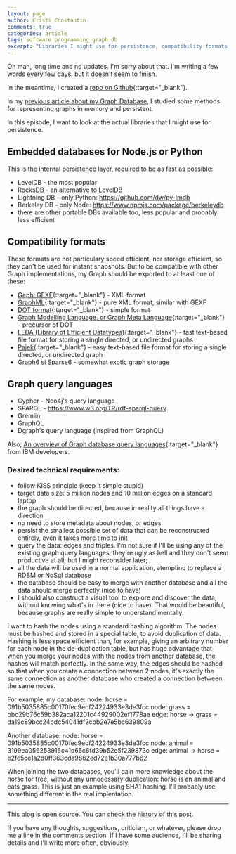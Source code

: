 ```yaml
---
layout: page
author: Cristi Constantin
comments: true
categories: article
tags: software programming graph db
excerpt: "Libraries I might use for persistence, compatibility formats and some basic specs."
---
```


Oh man, long time and no updates. I'm sorry about that. I'm writing a few words every few days, but it doesn't seem to finish.

In the meantime, I created a [repo on Github](https://github.com/croqaz/Graphh){:target="_blank"}.

In my [previous article about my Graph Database](/2017/05/making-a-graph-db-ep4), I studied some methods for representing graphs in memory and persistent.

In this episode, I want to look at the actual libraries that I might use for persistence.

## Embedded databases for Node.js or Python

This is the internal persistence layer, required to be as fast as possible:

- LevelDB - the most popular
- RocksDB - an alternative to LevelDB
- Lightning DB - only Python: https://github.com/dw/py-lmdb
- Berkeley DB - only Node: https://www.npmjs.com/package/berkeleydb
- there are other portable DBs available too, less popular and probably less efficient


## Compatibility formats

These formats are not particulary speed efficient, nor storage efficient, so they can't be used for instant snapshots. But to be compatible with other Graph implementations, my Graph should be exported to at least one of these:

- [Gephi GEXF](https://gephi.org/gexf/format){:target="_blank"} - XML format
- [GraphML](http://graphml.graphdrawing.org){:target="_blank"} - pure XML format, similar with GEXF
- [DOT format](https://en.wikipedia.org/wiki/DOT_(graph_description_language)){:target="_blank"} - simple format
- [Graph Modelling Language, or Graph Meta Language](https://en.wikipedia.org/wiki/Graph_Modelling_Language){:target="_blank"} - precursor of DOT
- [LEDA (Library of Efficient Datatypes)](http://www.algorithmic-solutions.info/leda_guide/graphs/leda_native_graph_fileformat.html){:target="_blank"} - fast text-based file format for storing a single directed, or undirected graphs
- [Pajek](https://gephi.org/users/supported-graph-formats/pajek-net-format){:target="_blank"} - easy text-based file format for storing a single directed, or undirected graph
- Graph6 si Sparse6 - somewhat exotic graph storage


## Graph query languages

- Cypher - Neo4j's query language
- SPARQL - https://www.w3.org/TR/rdf-sparql-query
- Gremlin
- GraphQL
- Dgraph's query language (inspired from GraphQL)

Also, [An overview of Graph database query languages](https://developer.ibm.com/dwblog/2017/overview-graph-database-query-languages){:target="_blank"} from IBM developers.


### Desired technical requirements:

- follow KISS principle (keep it simple stupid)
- target data size: 5 million nodes and 10 million edges on a standard laptop
- the graph should be directed, because in reality all things have a direction
- no need to store metadata about nodes, or edges
- persist the smallest possible set of data that can be reconstructed entirely, even it takes more time to init
- query the data: edges and triples. I'm not sure if I'll be using any of the existing graph query languages, they're ugly as hell and they don't seem productive at all; but I might reconsider later;
- all the data will be used in a normal application, atempting to replace a RDBM or NoSql database
- the database should be easy to merge with another database and all the data should merge perfectly (nice to have)
- I should also construct a visual tool to explore and discover the data, without knowing what's in there (nice to have). That would be beautiful, because graphs are really simple to understand mentally.


I want to hash the nodes using a standard hashing algorithm. The nodes must be hashed and stored in a special table, to avoid duplication of data. Hashing is less space efficient than, for example, giving an arbitrary number for each node in the de-duplication table, but has huge advantage that when you merge your nodes with the nodes from another database, the hashes will match perfectly.
In the same way, the edges should be hashed so that when you create a connection between 2 nodes, it's exactly the same connection as another database who created a connection between the same nodes.

For example, my database:
node: horse = 091b5035885c00170fec9ecf24224933e3de3fcc
node: grass = bbc29b76c59b382aca12201c44929002ef1778ae
edge: horse -> grass = da19c89bcc24bdc54041df2cbb2e7e5bc639809a

Another database:
node: horse = 091b5035885c00170fec9ecf24224933e3de3fcc
node: animal = 3199ea056253916c41d65c6fd39b52e5f239873c
edge: animal -> horse = e2fe5ce1a2d0ff363cda9862ed72e1b30a777b62

When joining the two databases, you'll gain more knowledge about the horse for free, without any unnecessary duplication: horse is an animal and eats grass.
This is just an example using SHA1 hashing. I'll probably use something different in the real implentation.

-----

This blog is open source. You can check the [history of this post](https://github.com/croqaz/croqaz.github.io/commits/master/{{page.path}}).

If you have any thoughts, suggestions, criticism, or whatever, please drop me a line in the comments section.
If I have some audience, I'll be sharing details and I'll write more often, obviously.
